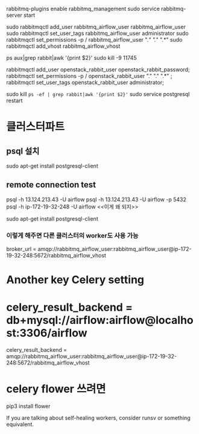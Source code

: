 rabbitmq-plugins enable rabbitmq_management
sudo service rabbitmq-server start

sudo rabbitmqctl add_user rabbitmq_airflow_user rabbitmq_airflow_user
sudo rabbitmqctl set_user_tags rabbitmq_airflow_user administrator
sudo rabbitmqctl set_permissions -p / rabbitmq_airflow_user ".*" ".*" ".*"
sudo rabbitmqctl add_vhost rabbitmq_airflow_vhost



ps aux|grep rabbit|awk '{print $2}'
sudo kill -9 11745

rabbitmqctl add_user openstack_rabbit_user openstack_rabbit_password; rabbitmqctl set_permissions -p / openstack_rabbit_user "." "." ".*" ; rabbitmqctl set_user_tags openstack_rabbit_user administrator;


sudo kill `ps -ef | grep rabbit|awk '{print $2}'`
sudo service postgresql restart


# 클러스터파트
## psql 설치
sudo apt-get install postgresql-client
## remote connection test
psql -h 13.124.213.43 -U airflow
psql -h 13.124.213.43 -U airflow -p 5432
psql -h ip-172-19-32-248 -U airflow   <<이게 왜 되지>>


sudo apt-get install postgresql-client





### 이렇게 해주면 다른 클러스터의 worker도 사용 가능

broker_url = amqp://rabbitmq_airflow_user:rabbitmq_airflow_user@ip-172-19-32-248:5672/rabbitmq_airflow_vhost

# Another key Celery setting
# celery_result_backend = db+mysql://airflow:airflow@localhost:3306/airflow
celery_result_backend = amqp://rabbitmq_airflow_user:rabbitmq_airflow_user@ip-172-19-32-248:5672/rabbitmq_airflow_vhost





# celery flower 쓰려면
pip3 install flower






If you are talking about self-healing workers, consider runsv or something equivalent.
